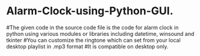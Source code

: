 # Alarm-Clock-using-Python-GUI.
#The given code in the source code file is the code for alarm clock in python using various modules or libraries including datetime, winsound and tkinter 
#You can customize the ringtone which can set from your local desktop playlist in .mp3 format 
#It is compatible on desktop only.
